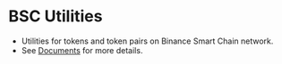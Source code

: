 # BSC Utilities

* Utilities for tokens and token pairs on Binance Smart Chain network.
* See [Documents](doc/readme.md) for more details.
